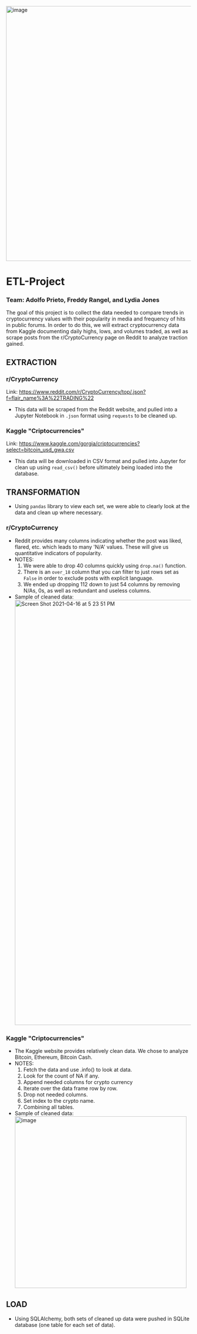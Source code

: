 <img width="695" alt="image" src="https://user-images.githubusercontent.com/69091074/115091069-1eb36880-9edc-11eb-80f4-dfefe1166481.png">


# ETL-Project
### Team: Adolfo Prieto, Freddy Rangel, and Lydia Jones

The goal of this project is to collect the data needed to compare trends in cryptocurrency values with their popularity in media and frequency of hits in public forums. In order to do this, we will extract cryptocurrency data from Kaggle documenting daily highs, lows, and volumes traded, as well as scrape posts from the r/CryptoCurrency page on Reddit to analyze traction gained.


## EXTRACTION

### r/CryptoCurrency

Link: https://www.reddit.com/r/CryptoCurrency/top/.json?f=flair_name%3A%22TRADING%22

- This data will be scraped from the Reddit website, and pulled into a Jupyter Notebook in `.json` format using `requests` to be cleaned up. 

### Kaggle "Criptocurrencies" 

Link: https://www.kaggle.com/gorgia/criptocurrencies?select=bitcoin_usd_gwa.csv

- This data will be downloaded in CSV format and pulled into Jupyter for clean up using `read_csv()` before ultimately being loaded into the database. 


## TRANSFORMATION

- Using `pandas` library to view each set, we were able to clearly look at the data and clean up where necessary.

### r/CryptoCurrency

- Reddit provides many columns indicating whether the post was liked, flared, etc. which leads to many 'N/A' values. These will give us quantitative indicators of popularity.
- NOTES:
  1) We were able to drop 40 columns quickly using `drop.na()` function.
  2) There is an `over_18` column that you can filter to just rows set as `False` in order to exclude posts with explicit language.
  3) We ended up dropping 112 down to just 54 columns by removing N/As, 0s, as well as redundant and useless columns.
- Sample of cleaned data:<img width="1159" alt="Screen Shot 2021-04-16 at 5 23 51 PM" src="https://user-images.githubusercontent.com/69091074/115089826-c7f85f80-9ed8-11eb-9aef-e69a0ca345f6.png">

### Kaggle "Criptocurrencies" 
- The Kaggle website provides relatively clean data. We chose to analyze Bitcoin, Ethereum, Bitcoin Cash.
- NOTES:
  1) Fetch the data and use .info() to look at data.
  2) Look for the count of NA if any.
  3) Append needed columns for crypto currency 
  4) Iterate over the data frame row by row.
  5) Drop not needed columns.
  6) Set index to the crypto name.
  7) Combining all tables.
- Sample of cleaned data: 
    <img width="468" alt="image" src="https://user-images.githubusercontent.com/69091074/115088480-d7c27480-9ed5-11eb-8ae8-120753fda73b.png">


## LOAD

- Using SQLAlchemy, both sets of cleaned up data were pushed in SQLite database (one table for each set of data). 
